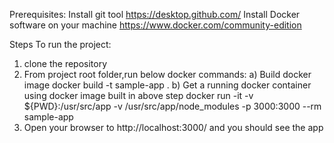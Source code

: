 Prerequisites:
   Install git tool https://desktop.github.com/
   Install Docker software on your machine https://www.docker.com/community-edition
   
Steps To run the project:
1) clone the repository
2) From project root folder,run below docker commands:
   a) Build docker image 
      docker build -t sample-app .
   b) Get a running docker container using docker image built in above step
      docker run -it   -v ${PWD}:/usr/src/app   -v /usr/src/app/node_modules   -p 3000:3000 --rm sample-app
3) Open your browser to http://localhost:3000/ and you should see the app
   
